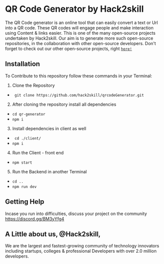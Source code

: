# QR Code Generator by Hack2skill
The QR Code generator is an online tool that can easily convert a text or Url into a QR code.
These QR codes will engage people and make interaction using Content & links easier. This is one of the many open-source projects undertaken by Hack2skill. Our aim is to generate more such open-source repositories, in the collaboration with other open-source developers. Don't forget to check out our other open-source projects, right [`here!`](https://github.com/hack2skill)

## Installation
To Contribute to this repository follow these commands in your Terminal:

1. Clone the Repository
- ` git clone https://github.com/hack2skill/qrcodeGenerator.git`

2. After cloning the repository install all dependencies
- `cd qr-generator`
- `npm i`

3. Install dependencies in client as well 
- ` cd ./client/`
- `npm i`

4. Run the Client - front end
 - `npm start`

5. Run the Backend in another Terminal
- `cd ..`
- `npm run dev`

## Getting Help

Incase you run into difficulties, discuss your project on the community https://discord.gg/BM3yYfg4

## A Little about us, @Hack2skill, 
We are the largest and fastest-growing community of technology innovators including startups, colleges & professional Developers with over 2.0 million developers.
